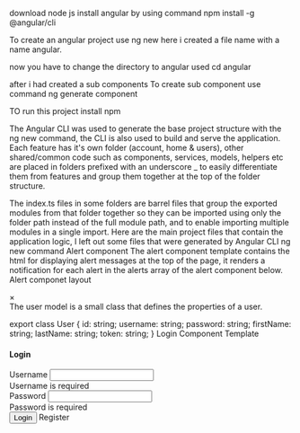 download node js 
install angular by using command 
npm install -g @angular/cli

To create an angular project use ng new<file name>
  here i created a file name with a name angular.

now you have to change the directory to angular
used cd angular

after i had created a sub components
To create sub component use command 
ng generate component <componet name>
 
TO run this project install npm

The Angular CLI was used to generate the base project structure with the ng new <project name> command, the CLI is also used to build and serve the application.
  Each feature has it's own folder (account, home & users), other shared/common code such as components, services, models, helpers etc are placed in folders prefixed with an underscore _ to easily differentiate them from features and group them together at the top of the folder structure.

The index.ts files in some folders are barrel files that group the exported modules from that folder together so they can be imported using only the folder path instead of the full module path, and to enable importing multiple modules in a single import.
Here are the main project files that contain the application logic, I left out some files that were generated by Angular CLI ng new command 
Alert component
The alert component template contains the html for displaying alert messages at the top of the page, it renders a notification for each alert in the alerts array of the alert component below.
Alert componet layout
<div *ngFor="let alert of alerts" class="{{cssClass(alert)}}">
    <a class="close" (click)="removeAlert(alert)">&times;</a>
    <span [innerHTML]="alert.message"></span>
</div>
 The user model is a small class that defines the properties of a user.

export class User {
    id: string;
    username: string;
    password: string;
    firstName: string;
    lastName: string;
    token: string;
}
Login Component Template
<div class="card">
    <h4 class="card-header">Login</h4>
    <div class="card-body">
        <form [formGroup]="form" (ngSubmit)="onSubmit()">
            <div class="form-group">
                <label for="username">Username</label>
                <input type="text" formControlName="username" class="form-control" [ngClass]="{ 'is-invalid': submitted && f.username.errors }" />
                <div *ngIf="submitted && f.username.errors" class="invalid-feedback">
                    <div *ngIf="f.username.errors.required">Username is required</div>
                </div>
            </div>
            <div class="form-group">
                <label for="password">Password</label>
                <input type="password" formControlName="password" class="form-control" [ngClass]="{ 'is-invalid': submitted && f.password.errors }" />
                <div *ngIf="submitted && f.password.errors" class="invalid-feedback">
                    <div *ngIf="f.password.errors.required">Password is required</div>
                </div>
            </div>
            <div class="form-group">
                <button [disabled]="loading" class="btn btn-primary">
                    <span *ngIf="loading" class="spinner-border spinner-border-sm mr-1"></span>
                    Login
                </button>
                <a routerLink="../register" class="btn btn-link">Register</a>
            </div>
        </form>
    </div>
</div>
